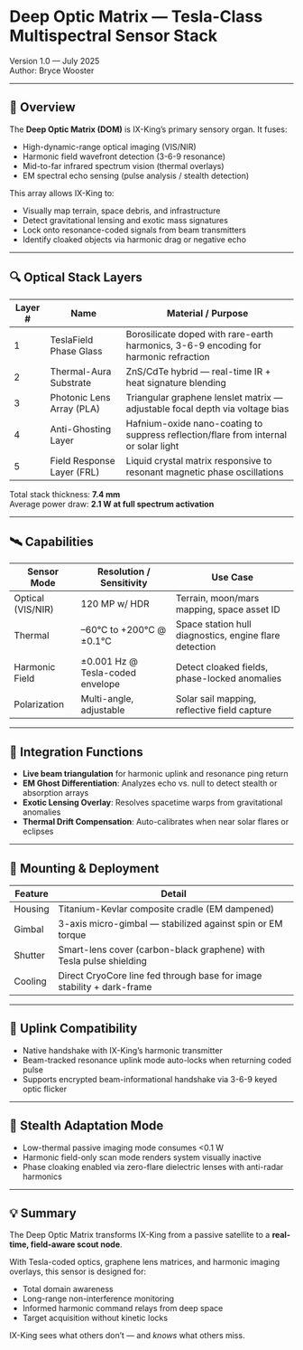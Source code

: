 # Deep Optic Matrix — Tesla-Class Multispectral Sensor Stack  
Version 1.0 — July 2025  
Author: Bryce Wooster  

---

## 🧿 Overview

The **Deep Optic Matrix (DOM)** is IX-King’s primary sensory organ. It fuses:
- High-dynamic-range optical imaging (VIS/NIR)
- Harmonic field wavefront detection (3-6-9 resonance)
- Mid-to-far infrared spectrum vision (thermal overlays)
- EM spectral echo sensing (pulse analysis / stealth detection)

This array allows IX-King to:
- Visually map terrain, space debris, and infrastructure  
- Detect gravitational lensing and exotic mass signatures  
- Lock onto resonance-coded signals from beam transmitters  
- Identify cloaked objects via harmonic drag or negative echo

---

## 🔍 Optical Stack Layers

| Layer # | Name                         | Material / Purpose                                                                 |
|---------|------------------------------|-------------------------------------------------------------------------------------|
| 1       | TeslaField Phase Glass       | Borosilicate doped with rare-earth harmonics, 3-6-9 encoding for harmonic refraction|
| 2       | Thermal-Aura Substrate       | ZnS/CdTe hybrid — real-time IR + heat signature blending                            |
| 3       | Photonic Lens Array (PLA)    | Triangular graphene lenslet matrix — adjustable focal depth via voltage bias        |
| 4       | Anti-Ghosting Layer          | Hafnium-oxide nano-coating to suppress reflection/flare from internal or solar light|
| 5       | Field Response Layer (FRL)   | Liquid crystal matrix responsive to resonant magnetic phase oscillations            |

Total stack thickness: **7.4 mm**  
Average power draw: **2.1 W at full spectrum activation**

---

## 🛰️ Capabilities

| Sensor Mode       | Resolution / Sensitivity            | Use Case                                                 |
|-------------------|-------------------------------------|-----------------------------------------------------------|
| Optical (VIS/NIR) | 120 MP w/ HDR                       | Terrain, moon/mars mapping, space asset ID               |
| Thermal           | –60°C to +200°C @ ±0.1°C            | Space station hull diagnostics, engine flare detection   |
| Harmonic Field    | ±0.001 Hz @ Tesla-coded envelope    | Detect cloaked fields, phase-locked anomalies            |
| Polarization      | Multi-angle, adjustable              | Solar sail mapping, reflective field capture             |

---

## 🧠 Integration Functions

- **Live beam triangulation** for harmonic uplink and resonance ping return  
- **EM Ghost Differentiation**: Analyzes echo vs. null to detect stealth or absorption arrays  
- **Exotic Lensing Overlay**: Resolves spacetime warps from gravitational anomalies  
- **Thermal Drift Compensation**: Auto-calibrates when near solar flares or eclipses

---

## 🧷 Mounting & Deployment

| Feature              | Detail                                                                  |
|----------------------|-------------------------------------------------------------------------|
| Housing              | Titanium-Kevlar composite cradle (EM dampened)                          |
| Gimbal               | 3-axis micro-gimbal — stabilized against spin or EM torque              |
| Shutter              | Smart-lens cover (carbon-black graphene) with Tesla pulse shielding     |
| Cooling              | Direct CryoCore line fed through base for image stability + dark-frame  |

---

## 📡 Uplink Compatibility

- Native handshake with IX-King’s harmonic transmitter  
- Beam-tracked resonance uplink mode auto-locks when returning coded pulse  
- Supports encrypted beam-informational handshake via 3-6-9 keyed optic flicker

---

## 🔐 Stealth Adaptation Mode

- Low-thermal passive imaging mode consumes <0.1 W  
- Harmonic field-only scan mode renders system visually inactive  
- Phase cloaking enabled via zero-flare dielectric lenses with anti-radar harmonics

---

## 💡 Summary

The Deep Optic Matrix transforms IX-King from a passive satellite to a **real-time, field-aware scout node**.

With Tesla-coded optics, graphene lens matrices, and harmonic imaging overlays, this sensor is designed for:
- Total domain awareness  
- Long-range non-interference monitoring  
- Informed harmonic command relays from deep space  
- Target acquisition without kinetic locks

IX-King sees what others don’t — and *knows* what others miss.
